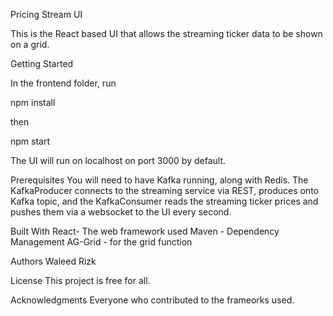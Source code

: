 Pricing Stream UI

This is the React based UI that allows the streaming ticker data to be shown on a grid.

Getting Started

In the frontend folder, run 

npm install

then

npm start 

The UI will run on localhost on port 3000 by default.

Prerequisites
You will need to have Kafka running, along with Redis. The KafkaProducer connects to the streaming service via REST, produces onto Kafka topic, 
and the KafkaConsumer reads the streaming ticker prices and pushes them via a websocket to the UI every second.


Built With
React- The web framework used
Maven - Dependency Management
AG-Grid - for the grid function

Authors
Waleed Rizk

License
This project is free for all.

Acknowledgments
Everyone who contributed to the frameorks used.